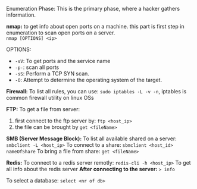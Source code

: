 Enumeration Phase: This is the primary phase, where a hacker gathers information. 

**nmap:** to get info about open ports on a machine. this part is first step in enumeration to scan open ports on a server.  
`nmap [OPTIONS] <ip>`

OPTIONS: 
- `-sV`: To get ports and the service name
- `-p-`: scan all ports
- `-sS`: Perform a TCP SYN scan.  
- `-O`: Attempt to determine the operating system of the target.

**Firewall:**
To list all rules, you can use: `sudo iptables -L -v -n`, iptables is common firewall utility on linux OSs

**FTP:**
To get a file from server: 
1. first connect to the ftp server by: `ftp <host_ip>`
2. the file can be brought by `get <fileName>`


**SMB (Server Message Block):**
To list all available shared on a server: `smbclient -L <host_ip>`
To connect to a share: `sbmclient <host_id> nameOfShare`
To bring a file from share: `get <fileName>`

**Redis:**
To connect to a redis server remotly: `redis-cli -h <host_ip>`
To get all info about the redis server **After connecting to the server:** `> info`

To select a database: `select <nr of db>`




